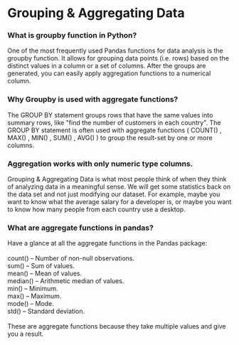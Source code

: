# Grouping & Aggregating Data

### What is groupby function in Python?

One of the most frequently used Pandas functions for data analysis is the groupby function. It allows for grouping data points (i.e. rows) based on the distinct values in a column or a set of columns. After the groups are generated, you can easily apply aggregation functions to a numerical column.

### Why Groupby is used with aggregate functions?

The GROUP BY statement groups rows that have the same values into summary rows, like "find the number of customers in each country". The GROUP BY statement is often used with aggregate functions ( COUNT() , MAX() , MIN() , SUM() , AVG() ) to group the result-set by one or more columns.

### Aggregation works with only numeric type columns.

Grouping & Aggregating Data is what most people think of when they think of analyzing data in a meaningful sense. We will get some statistics back on the data set and not just modifying our dataset. For example, maybe you want to know what the average salary for a developer is, or maybe you want to know how many people from each country use a desktop.<br/>
### What are aggregate functions in pandas?
Have a glance at all the aggregate functions in the Pandas package:<br/><br/>
count() – Number of non-null observations.<br/>
sum() – Sum of values.<br/>
mean() – Mean of values.<br/>
median() – Arithmetic median of values.<br/>
min() – Minimum.<br/>
max() – Maximum.<br/>
mode() – Mode.<br/>
std() – Standard deviation.<br/>
<br/>
These are aggregate functions because they take multiple values and give you a result.


